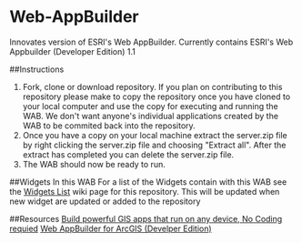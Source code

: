 # Web-AppBuilder
Innovates version of ESRI's Web AppBuilder.
Currently contains ESRI's Web Appbuilder (Developer Edition) 1.1

##Instructions
1. Fork, clone or download repository. If you plan on contributing to this repository please make to copy the repository once you have cloned to your local computer and use the copy for executing and running the WAB. We don't want anyone's individual applications created by the WAB to be commited back into the repository.
2. Once you have a copy on your local machine extract the server.zip file by right clicking the server.zip file and choosing "Extract all". After the extract has completed you can delete the server.zip file.
3. The WAB should now be ready to run.

##Widgets In this WAB
For a list of the Widgets contain with this WAB see the [Widgets List](https://github.com/Innovate-Inc/Web-AppBuilder/wiki/Widget-List) wiki page for this repository. This will be updated when new widget are updated or added to the repository

##Resources
[Build powerful GIS apps that run on any device, No Coding requied](http://doc.arcgis.com/en/web-appbuilder/)
[Web AppBuilder for ArcGIS (Develper Edition)](https://developers.arcgis.com/web-appbuilder/guide/xt-welcome.htm)
